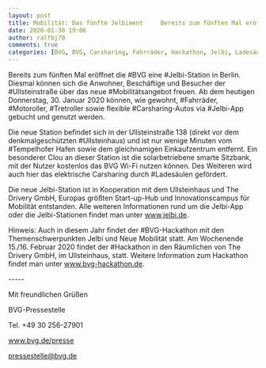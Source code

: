 ```yaml
---
layout: post
title: Mobilität: Das fünfte Jelbiment     Bereits zum fünften Mal eröffnet die BVG eine Jelbi-Station in Berlin., aus BVG
date: 2020-01-30 19:06
author: ralfbj70
comments: true
categories: [BVG, BVG, Carsharing, Fahrräder, Hackathon, Jelbi, Ladesäulen, Mobilität, Mobilitätsangebot, Motoroller, Tempelhofer, Tretroller, Ullsteinhaus, Ullsteinstraße]
---
```

<p style="font-weight: 400;">Bereits zum fünften Mal eröffnet die #BVG eine #Jelbi-Station in Berlin. Diesmal können sich die Anwohner, Beschäftige und Besucher der #Ullsteinstraße über das neue #Mobilitätsangebot freuen. Ab dem heutigen Donnerstag, 30. Januar 2020 können, wie gewohnt, #Fahrräder, #Motoroller, #Tretroller sowie flexible #Carsharing-Autos via #Jelbi-App gebucht und genutzt werden.</p>
<p style="font-weight: 400;">Die neue Station befindet sich in der Ullsteinstraße 138 (direkt vor dem denkmalgeschützten #Ullsteinhaus) und ist nur wenige Minuten vom #Tempelhofer Hafen sowie dem gleichnamigen Einkaufzentrum entfernt. Ein besonderer Clou an dieser Station ist die solarbetriebene smarte Sitzbank, mit der Nutzer kostenlos das BVG Wi-Fi nutzen können. Des Weiteren wird auch hier das elektrische Carsharing durch #Ladesäulen gefördert.</p>
<p style="font-weight: 400;">Die neue Jelbi-Station ist in Kooperation mit dem Ullsteinhaus und The Drivery GmbH, Europas größten Start-up-Hub und Innovationscampus für Mobilität entstanden. Alle weiteren Informationen rund um die Jelbi-App oder die Jelbi-Stationen findet man unter <a href="http://www.jelbi.de/" data-saferedirecturl="https://www.google.com/url?q=http://www.jelbi.de&amp;source=gmail&amp;ust=1581435883994000&amp;usg=AFQjCNHVZuAaWntgxgilSFlUGzz3MfDLjg">www.jelbi.de</a>.</p>
<p style="font-weight: 400;">Hinweis: Auch in diesem Jahr findet der #BVG-Hackathon mit den Themenschwerpunkten Jelbi und Neue Mobilität statt. Am Wochenende 15./16. Februar 2020 findet der #Hackathon in den Räumlichen von The Drivery GmbH, im Ullsteinhaus, statt. Weitere Information zum Hackathon findet man unter <a href="http://www.bvg-hackathon.de/" data-saferedirecturl="https://www.google.com/url?q=http://www.bvg-hackathon.de&amp;source=gmail&amp;ust=1581435883994000&amp;usg=AFQjCNFboUE0xll7reJtOkqySXcYHRpCvw">www.bvg-hackathon.de</a>.</p>
<p style="font-weight: 400;">-----</p>
<p style="font-weight: 400;">Mit freundlichen Grüßen</p>
<p style="font-weight: 400;">BVG-Pressestelle</p>
<p style="font-weight: 400;">Tel. +49 30 256-27901</p>
<p style="font-weight: 400;"><a href="http://www.bvg.de/presse" data-saferedirecturl="https://www.google.com/url?q=http://www.bvg.de/presse&amp;source=gmail&amp;ust=1581435883994000&amp;usg=AFQjCNEyffORofTQ2imcG9yC9eD-wX-AYg">www.bvg.de/presse</a></p>
<p style="font-weight: 400;"><a href="mailto:pressestelle@bvg.de">pressestelle@bvg.de</a></p>
